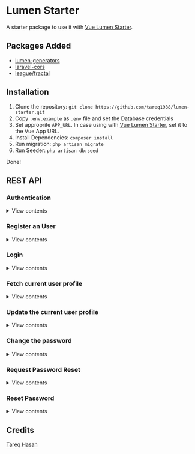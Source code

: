 # Lumen Starter

A starter package to use it with [Vue Lumen Starter](https://github.com/tareq1988/vue-lumen-starter).

## Packages Added

* [lumen-generators](https://github.com/webNeat/lumen-generators)
* [laravel-cors](https://github.com/barryvdh/laravel-cors)
* [league/fractal](https://github.com/league/fractal)

## Installation

1. Clone the repository: `git clone https://github.com/tareq1988/lumen-starter.git`
1. Copy `.env.example` as `.env` file and set the Database credentials
1. Set approprite `APP_URL`. In case using with [Vue Lumen Starter](https://github.com/tareq1988/vue-lumen-starter), set it to the Vue App URL.
1. Install Dependencies: `composer install`
1. Run migration: `php artisan migrate`
1. Run Seeder: `php artisan db:seed`

Done!

## REST API

### Authentication

<details>
<summary>View contents</summary>
Send Authorization bearer token to send authenticated request

```http
Authorization: bearer <API_TOKEN>
```
</details>

### Register an User

<details>
<summary>View contents</summary>

`[POST /register]`

Params:

```
 - `first_name` (string) - Users first name
 - `last_name` (string) - The last name
 - `email` (string) - The user email
 - `password` (string) - The password
 - `password_confirmation` (string) - The confirmation password
```

Response Code:
 - ✅ 201: On registration success
 - ❌ 422: On validation failure

</details>

### Login

<details>
<summary>View contents</summary>

`[POST /login]`

Params:

```
 - `email` (string) - The user email
 - `password` (string) - The password
```

Response Code:
 - ✅ 200: On login success
 - ❌ 401: On failure

</details>

### Fetch current user profile

<details>
<summary>View contents</summary>

`[GET /me]`

Response Code:
 - ✅ 200: On success
 - ❌ 401: On failure

</details>

### Update the current user profile

<details>
<summary>View contents</summary>

`[POST /me]`

Params:

```
 - `first_name` (string) - Users first name
 - `last_name` (string) - The last name
```

Response Code:
 - ✅ 200: On login success
 - ❌ 422: On validation failure

</details>

### Change the password

<details>
<summary>View contents</summary>

`[POST /me/password]`

Params:

```
 - `current` (string) - The current password
 - `password` (string) - New password
 - `password_confirmation` (string) - The new confirmation password
```

Response Code:
 - ✅ 200: On success
 - ❌ 422: On validation failure

</details>

### Request Password Reset

<details>
<summary>View contents</summary>

`[POST /password/request]`

Params:

```
 - `email` (string) - The email
```

Response Code:
 - ✅ 200: On success
 - ❌ 422: On validation failure

</details>

### Reset Password

<details>
<summary>View contents</summary>

`[POST /password/reset]`

Params:

```
 - `email` (string) - The email
 - `token` (string) - The forgot password token
 - `password` (string) - New password
 - `password_confirmation` (string) - The new confirmation password
```

Response Code:
 - ✅ 200: On success
 - ❌ 422: On validation failure

</details>

## Credits

[Tareq Hasan](https://tareq.co)
